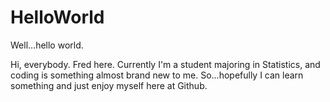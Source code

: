 # HelloWorld
Well...hello world.


Hi, everybody. Fred here. Currently I'm a student majoring in Statistics, and coding is something almost brand new to me. So...hopefully I can learn something and just enjoy myself here at Github.

